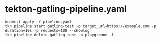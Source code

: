 # tekton-gatling-pipeline.yaml


```
kubectl apply -f pipeline.yaml
tkn pipeline start gatling-test -p target_url=https://example.com -p duration=10s -p requests=100 --showlog
tkn pipeline delete gatling-test -n playground -f
```
